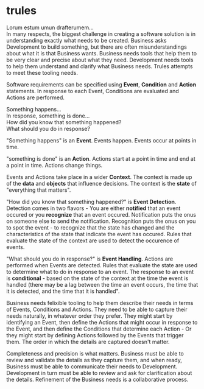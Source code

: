 # trules
Lorum estum umun drafterumem...    
In many respects, the biggest challenge in creating a software solution is in understanding exactly what needs to be created. Business asks Development to build something, but there are often misunderstandings about what it is that Business wants. Business needs tools that help them to be very clear and precise about what they need. Development needs tools to help them understand and clarify what Business needs. Trules attempts to meet these tooling needs.  

Software requirements can be specified using **Event**, **Condition** and **Action** statements. In response to each Event, Conditions are evaluated and Actions are performed.

Something happens...  
In response, something is done...  
How did you know that something happened?  
What should you do in response?  

"Something happens" is an **Event**. Events happen. Events occur at points in time.  
  
"something is done" is an **Action**. Actions start at a point in time and end at a point in time. Actions change things.  

Events and Actions take place in a wider **Context**. The context is made up of the **data** and **objects** that influence decisions. The context is the **state** of "everything that matters".  

"How did you know that something happened?" is **Event Detection**. Detection comes in two flavors - You are either **notified** that an event occured or you **recognize** that an event occured. Notification puts the onus on someone else to send the notification. Recognition puts the onus on you to spot the event - to recognize that the state has changed and the characteristics of the state that indicate the event has occured. Rules that evaluate the state of the context are used to detect the occurence of events.  

"What should you do in response?" is **Event Handling**. Actions are performed when Events are detected. Rules that evaluate the state are used to determine what to do in response to an event. The response to an event is **conditional** - based on the state of the context at the time the event is handled (there may be a lag between the time an event occurs, the time that it is detected, and the time that it is handled".  

Business needs felixible tooling to help them describe their needs in terms of Events, Conditions and Actions. They need to be able to capture their needs naturally, in whatever order they prefer. They might start by identifying an Event, then define the Actions that might occur in response to the Event, and then define the Conditions that determine each Action - Or they might start by defining Actions followed by the Events that trigger them. The order in which the details are captured doesn't matter.

Completeness and precision is what matters. Business must be able to review and validate the details as they capture them, and when ready, Business must be able to communicate their needs to Development. Development in turn must be able to review and ask for clarification about the details. Refinement of the Business needs is a collaborative process.


